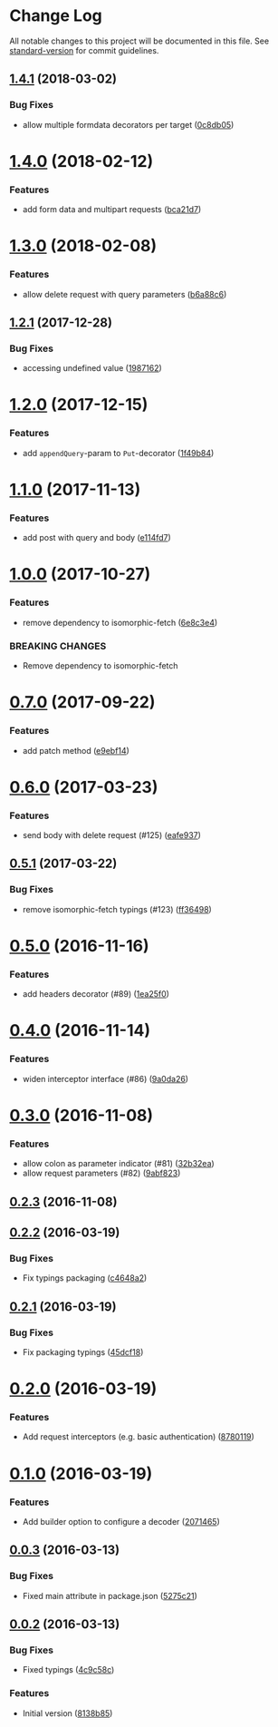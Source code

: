 # Change Log

All notable changes to this project will be documented in this file. See [standard-version](https://github.com/conventional-changelog/standard-version) for commit guidelines.

<a name="1.4.1"></a>
## [1.4.1](https://github.com/KnisterPeter/pretend/compare/v1.4.0...v1.4.1) (2018-03-02)


### Bug Fixes

* allow multiple formdata decorators per target ([0c8db05](https://github.com/KnisterPeter/pretend/commit/0c8db05))



<a name="1.4.0"></a>
# [1.4.0](https://github.com/KnisterPeter/pretend/compare/v1.3.0...v1.4.0) (2018-02-12)


### Features

* add form data and multipart requests ([bca21d7](https://github.com/KnisterPeter/pretend/commit/bca21d7))



<a name="1.3.0"></a>
# [1.3.0](https://github.com/KnisterPeter/pretend/compare/v1.2.1...v1.3.0) (2018-02-08)


### Features

* allow delete request with query parameters ([b6a88c6](https://github.com/KnisterPeter/pretend/commit/b6a88c6))



<a name="1.2.1"></a>
## [1.2.1](https://github.com/KnisterPeter/pretend/compare/v1.2.0...v1.2.1) (2017-12-28)


### Bug Fixes

* accessing undefined value ([1987162](https://github.com/KnisterPeter/pretend/commit/1987162))



<a name="1.2.0"></a>
# [1.2.0](https://github.com/KnisterPeter/pretend/compare/v1.1.0...v1.2.0) (2017-12-15)


### Features

* add `appendQuery`-param to `Put`-decorator ([1f49b84](https://github.com/KnisterPeter/pretend/commit/1f49b84))



<a name="1.1.0"></a>
# [1.1.0](https://github.com/KnisterPeter/pretend/compare/v1.0.0...v1.1.0) (2017-11-13)


### Features

* add post with query and body ([e114fd7](https://github.com/KnisterPeter/pretend/commit/e114fd7))



<a name="1.0.0"></a>
# [1.0.0](https://github.com/KnisterPeter/pretend/compare/v0.7.0...v1.0.0) (2017-10-27)


### Features

* remove dependency to isomorphic-fetch ([6e8c3e4](https://github.com/KnisterPeter/pretend/commit/6e8c3e4))


### BREAKING CHANGES

* Remove dependency to isomorphic-fetch



<a name="0.7.0"></a>
# [0.7.0](https://github.com/KnisterPeter/pretend/compare/v0.6.0...v0.7.0) (2017-09-22)


### Features

* add patch method ([e9ebf14](https://github.com/KnisterPeter/pretend/commit/e9ebf14))



<a name="0.6.0"></a>
# [0.6.0](https://github.com/knisterpeter/pretend/compare/v0.5.1...v0.6.0) (2017-03-23)


### Features

* send body with delete request (#125) ([eafe937](https://github.com/knisterpeter/pretend/commit/eafe937))



<a name="0.5.1"></a>
## [0.5.1](https://github.com/knisterpeter/pretend/compare/v0.5.0...v0.5.1) (2017-03-22)


### Bug Fixes

* remove isomorphic-fetch typings (#123) ([ff36498](https://github.com/knisterpeter/pretend/commit/ff36498))



<a name="0.5.0"></a>
# [0.5.0](https://github.com/knisterpeter/pretend/compare/v0.4.0...v0.5.0) (2016-11-16)


### Features

* add headers decorator (#89) ([1ea25f0](https://github.com/knisterpeter/pretend/commit/1ea25f0))



<a name="0.4.0"></a>
# [0.4.0](https://github.com/knisterpeter/pretend/compare/v0.3.0...v0.4.0) (2016-11-14)


### Features

* widen interceptor interface (#86) ([9a0da26](https://github.com/knisterpeter/pretend/commit/9a0da26))



<a name="0.3.0"></a>
# [0.3.0](https://github.com/knisterpeter/pretend/compare/v0.2.3...v0.3.0) (2016-11-08)


### Features

* allow colon as parameter indicator (#81) ([32b32ea](https://github.com/knisterpeter/pretend/commit/32b32ea))
* allow request parameters (#82) ([9abf823](https://github.com/knisterpeter/pretend/commit/9abf823))



<a name="0.2.3"></a>
## [0.2.3](https://github.com/knisterpeter/pretend/compare/v0.2.2...v0.2.3) (2016-11-08)



<a name="0.2.2"></a>
## [0.2.2](https://github.com/knisterpeter/pretend/compare/v0.2.1...v0.2.2) (2016-03-19)


### Bug Fixes

* Fix typings packaging ([c4648a2](https://github.com/knisterpeter/pretend/commit/c4648a2))



<a name="0.2.1"></a>
## [0.2.1](https://github.com/knisterpeter/pretend/compare/v0.2.0...v0.2.1) (2016-03-19)


### Bug Fixes

* Fix packaging typings ([45dcf18](https://github.com/knisterpeter/pretend/commit/45dcf18))



<a name="0.2.0"></a>
# [0.2.0](https://github.com/knisterpeter/pretend/compare/v0.1.0...v0.2.0) (2016-03-19)


### Features

* Add request interceptors (e.g. basic authentication) ([8780119](https://github.com/knisterpeter/pretend/commit/8780119))



<a name="0.1.0"></a>
# [0.1.0](https://github.com/knisterpeter/pretend/compare/v0.0.3...v0.1.0) (2016-03-19)


### Features

* Add builder option to configure a decoder ([2071465](https://github.com/knisterpeter/pretend/commit/2071465))



<a name="0.0.3"></a>
## [0.0.3](https://github.com/knisterpeter/pretend/compare/v0.0.2...v0.0.3) (2016-03-13)


### Bug Fixes

* Fixed main attribute in package.json ([5275c21](https://github.com/knisterpeter/pretend/commit/5275c21))



<a name="0.0.2"></a>
## [0.0.2](https://github.com/knisterpeter/pretend/compare/8138b85...v0.0.2) (2016-03-13)


### Bug Fixes

* Fixed typings ([4c9c58c](https://github.com/knisterpeter/pretend/commit/4c9c58c))

### Features

* Initial version ([8138b85](https://github.com/knisterpeter/pretend/commit/8138b85))

